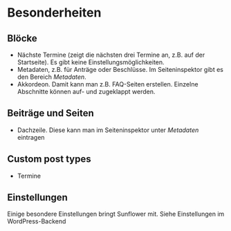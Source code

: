# Besonderheiten

## Blöcke
- Nächste Termine (zeigt die nächsten drei Termine an, z.B. auf der Startseite). Es gibt keine Einstellungsmöglichkeiten.
- Metadaten, z.B. für Anträge oder Beschlüsse. Im Seiteninspektor gibt es den Bereich *Metadaten*.
- Akkordeon. Damit kann man z.B. FAQ-Seiten erstellen. Einzelne Abschnitte können auf- und zugeklappt werden.

## Beiträge und Seiten
- Dachzeile. Diese kann man im Seiteninspektor unter *Metadaten* eintragen

## Custom post types
- Termine

## Einstellungen
Einige besondere Einstellungen bringt Sunflower mit. Siehe Einstellungen im WordPress-Backend
